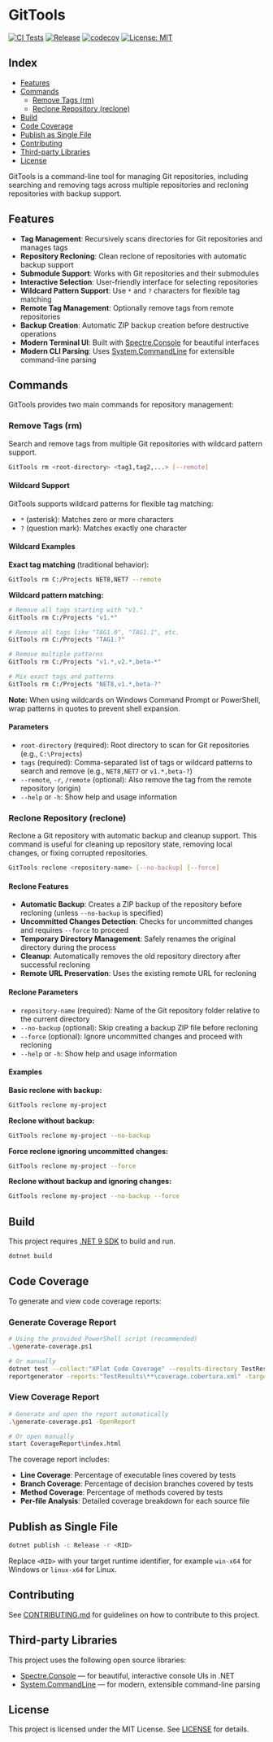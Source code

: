 # GitTools

[![CI Tests](https://github.com/dougcunha/GitTools/actions/workflows/ci.yml/badge.svg)](https://github.com/dougcunha/GitTools/actions/workflows/ci.yml)
[![Release](https://github.com/dougcunha/GitTools/actions/workflows/release.yml/badge.svg)](https://github.com/dougcunha/GitTools/actions/workflows/release.yml)
[![codecov](https://codecov.io/gh/dougcunha/GitTools/graph/badge.svg?token=HC2PBRX67N)](https://codecov.io/gh/dougcunha/GitTools)
[![License: MIT](https://img.shields.io/badge/License-MIT-yellow.svg)](LICENSE)

## Index

- [Features](#features)
- [Commands](#commands)
  - [Remove Tags (rm)](#remove-tags-rm)
  - [Reclone Repository (reclone)](#reclone-repository-reclone)
- [Build](#build)
- [Code Coverage](#code-coverage)
- [Publish as Single File](#publish-as-single-file)
- [Contributing](#contributing)
- [Third-party Libraries](#third-party-libraries)
- [License](#license)

GitTools is a command-line tool for managing Git repositories, including searching and removing tags across multiple repositories and recloning repositories with backup support.

## Features

- **Tag Management**: Recursively scans directories for Git repositories and manages tags
- **Repository Recloning**: Clean reclone of repositories with automatic backup support
- **Submodule Support**: Works with Git repositories and their submodules
- **Interactive Selection**: User-friendly interface for selecting repositories
- **Wildcard Pattern Support**: Use `*` and `?` characters for flexible tag matching
- **Remote Tag Management**: Optionally remove tags from remote repositories
- **Backup Creation**: Automatic ZIP backup creation before destructive operations
- **Modern Terminal UI**: Built with [Spectre.Console](https://spectreconsole.net/) for beautiful interfaces
- **Modern CLI Parsing**: Uses [System.CommandLine](https://github.com/dotnet/command-line-api) for extensible command-line parsing

## Commands

GitTools provides two main commands for repository management:

### Remove Tags (rm)

Search and remove tags from multiple Git repositories with wildcard pattern support.

```sh
GitTools rm <root-directory> <tag1,tag2,...> [--remote]
```

#### Wildcard Support

GitTools supports wildcard patterns for flexible tag matching:

- `*` (asterisk): Matches zero or more characters
- `?` (question mark): Matches exactly one character

#### Wildcard Examples

**Exact tag matching** (traditional behavior):

```sh
GitTools rm C:/Projects NET8,NET7 --remote
```

**Wildcard pattern matching:**

```sh
# Remove all tags starting with "v1."
GitTools rm C:/Projects "v1.*"

# Remove all tags like "TAG1.0", "TAG1.1", etc.
GitTools rm C:/Projects "TAG1.?"

# Remove multiple patterns
GitTools rm C:/Projects "v1.*,v2.*,beta-*"

# Mix exact tags and patterns
GitTools rm C:/Projects "NET8,v1.*,beta-?"
```

**Note:** When using wildcards on Windows Command Prompt or PowerShell, wrap patterns in quotes to prevent shell expansion.

#### Parameters

- `root-directory` (required): Root directory to scan for Git repositories (e.g., `C:\Projects`)
- `tags` (required): Comma-separated list of tags or wildcard patterns to search and remove (e.g., `NET8,NET7` or `v1.*,beta-?`)
- `--remote`, `-r`, `/remote` (optional): Also remove the tag from the remote repository (origin)
- `--help` or `-h`: Show help and usage information

### Reclone Repository (reclone)

Reclone a Git repository with automatic backup and cleanup support. This command is useful for cleaning up repository state, removing local changes, or fixing corrupted repositories.

```sh
GitTools reclone <repository-name> [--no-backup] [--force]
```

#### Reclone Features

- **Automatic Backup**: Creates a ZIP backup of the repository before recloning (unless `--no-backup` is specified)
- **Uncommitted Changes Detection**: Checks for uncommitted changes and requires `--force` to proceed
- **Temporary Directory Management**: Safely renames the original directory during the process
- **Cleanup**: Automatically removes the old repository directory after successful recloning
- **Remote URL Preservation**: Uses the existing remote URL for recloning

#### Reclone Parameters

- `repository-name` (required): Name of the Git repository folder relative to the current directory
- `--no-backup` (optional): Skip creating a backup ZIP file before recloning
- `--force` (optional): Ignore uncommitted changes and proceed with recloning
- `--help` or `-h`: Show help and usage information

#### Examples

**Basic reclone with backup:**

```sh
GitTools reclone my-project
```

**Reclone without backup:**

```sh
GitTools reclone my-project --no-backup
```

**Force reclone ignoring uncommitted changes:**

```sh
GitTools reclone my-project --force
```

**Reclone without backup and ignoring changes:**

```sh
GitTools reclone my-project --no-backup --force
```

## Build

This project requires [.NET 9 SDK](https://dotnet.microsoft.com/) to build and run.

```sh
dotnet build
```

## Code Coverage

To generate and view code coverage reports:

### Generate Coverage Report

```sh
# Using the provided PowerShell script (recommended)
.\generate-coverage.ps1

# Or manually
dotnet test --collect:"XPlat Code Coverage" --results-directory TestResults
reportgenerator -reports:"TestResults\**\coverage.cobertura.xml" -targetdir:"CoverageReport" -reporttypes:"Html"
```

### View Coverage Report

```sh
# Generate and open the report automatically
.\generate-coverage.ps1 -OpenReport

# Or open manually
start CoverageReport\index.html
```

The coverage report includes:

- **Line Coverage**: Percentage of executable lines covered by tests
- **Branch Coverage**: Percentage of decision branches covered by tests  
- **Method Coverage**: Percentage of methods covered by tests
- **Per-file Analysis**: Detailed coverage breakdown for each source file

## Publish as Single File

```sh
dotnet publish -c Release -r <RID>
```

Replace `<RID>` with your target runtime identifier, for example `win-x64` for
Windows or `linux-x64` for Linux.

## Contributing

See [CONTRIBUTING.md](CONTRIBUTING.md) for guidelines on how to contribute to this project.

## Third-party Libraries

This project uses the following open source libraries:

- [Spectre.Console](https://spectreconsole.net/) — for beautiful, interactive console UIs in .NET
- [System.CommandLine](https://github.com/dotnet/command-line-api) — for modern, extensible command-line parsing

## License

This project is licensed under the MIT License. See [LICENSE](LICENSE) for details.
